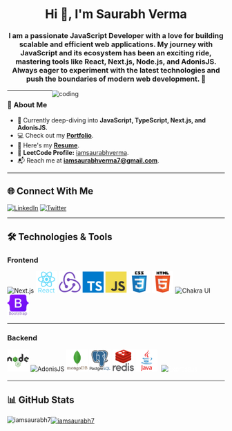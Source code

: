 <h1 align="center">Hi 👋, I'm Saurabh Verma</h1>

<div align="center">
  <h3>
    I am a passionate <b>JavaScript Developer</b> with a love for building scalable and efficient web applications. 
    My journey with <b>JavaScript and its ecosystem</b> has been an exciting ride, mastering tools like <b>React, Next.js, Node.js, and AdonisJS</b>.
    Always eager to experiment with the latest technologies and push the boundaries of modern web development. 🚀
  </h3>
</div>

<img align="right" alt="coding" width="400" src="https://cdn.dribbble.com/users/1019864/screenshots/3079099/media/9e5055da2ee6c899aab9403ceb7d0dc3.gif" />

---

### 🔹 **About Me**
- 🌱 Currently deep-diving into **JavaScript, TypeScript, Next.js, and AdonisJS**.
- 💻 Check out my **[Portfolio](https://saurabh-verma-portfolio.netlify.app/)**.
- 📝 Here's my **[Resume](https://drive.google.com/uc?id=1lUg_b_E6o9MpQMwFbNcWZ8pizXnH6Lrh)**.
- 🎯 **LeetCode Profile:** [iamsaurabhverma](https://leetcode.com/iamsaurabhverma/).
- 📬 Reach me at **iamsaurabhverma7@gmail.com**.

---

## 🌐 **Connect With Me**
[![LinkedIn](https://img.shields.io/badge/LinkedIn-%230077B5.svg?logo=linkedin&logoColor=white)](https://www.linkedin.com/in/saurabhvermasv/)
[![Twitter](https://img.shields.io/badge/Twitter-%231DA1F2.svg?logo=Twitter&logoColor=white)](https://twitter.com/iamsaurabhv)

---

## **🛠️ Technologies & Tools**

### **Frontend**
<div>
  <img src="https://pulkitgangwar.gallerycdn.vsassets.io/extensions/pulkitgangwar/nextjs-snippets/1.0.2/1713018281951/Microsoft.VisualStudio.Services.Icons.Default" alt="Next.js" height="50"/>
  <img src="https://raw.githubusercontent.com/devicons/devicon/master/icons/react/react-original-wordmark.svg" alt="React" height="50"/>
  <img src="https://raw.githubusercontent.com/devicons/devicon/master/icons/redux/redux-original.svg" alt="Redux" height="50"/>
  <img src="https://raw.githubusercontent.com/devicons/devicon/master/icons/typescript/typescript-original.svg" alt="TypeScript" height="50"/>
  <img src="https://raw.githubusercontent.com/devicons/devicon/master/icons/javascript/javascript-original.svg" alt="JavaScript" height="50"/>
  <img src="https://raw.githubusercontent.com/devicons/devicon/master/icons/css3/css3-original-wordmark.svg" alt="CSS3" height="50"/>
  <img src="https://raw.githubusercontent.com/devicons/devicon/master/icons/html5/html5-original-wordmark.svg" alt="HTML5" height="50"/>
  <img src="https://avatars.githubusercontent.com/u/54212428?s=280&v=4" alt="Chakra UI" height="50"/>
  <img src="https://raw.githubusercontent.com/devicons/devicon/master/icons/bootstrap/bootstrap-original-wordmark.svg" alt="Bootstrap" height="50"/>
</div>

---

### **Backend**
<div>
  <img src="https://raw.githubusercontent.com/devicons/devicon/master/icons/nodejs/nodejs-original-wordmark.svg" alt="Node.js" height="50"/>
  <img src="https://cdn.worldvectorlogo.com/logos/adonisjs.svg" alt="AdonisJS" height="50"/>
  <img src="https://raw.githubusercontent.com/devicons/devicon/master/icons/mongodb/mongodb-original-wordmark.svg" alt="MongoDB" height="50"/>
  <img src="https://raw.githubusercontent.com/devicons/devicon/master/icons/postgresql/postgresql-original-wordmark.svg" alt="PostgreSQL" height="50"/>
  <img src="https://raw.githubusercontent.com/devicons/devicon/master/icons/redis/redis-original-wordmark.svg" alt="Redis" height="50"/>
  <img src="https://raw.githubusercontent.com/devicons/devicon/master/icons/java/java-original-wordmark.svg" alt="Java" height="50"/>
  <img src="https://upload.wikimedia.org/wikipedia/commons/6/64/Expressjs.png" alt="Express.js" height="50" width="100" style="color:white; padding:5px; border-radius:5px;"/>
</div>

---

## **📊 GitHub Stats**
<p>
  <img align="left" src="https://github-readme-stats-eight-theta.vercel.app/api/top-langs/?username=iamsaurabh7&layout=compact&card_width=370&langs_count=6&theme=dark" alt="iamsaurabh7" />
</p>

<p>
  <a href="https://git.io/streak-stats">
    <img align="center" src="https://github-readme-streak-stats.herokuapp.com?user=iamsaurabh7&theme=dark&hide_border=false&card_width=400" alt="iamsaurabh7" />
  </a>
</p>

